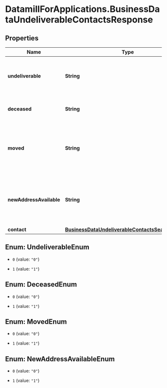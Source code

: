 # DatamillForApplications.BusinessDataUndeliverableContactsResponse

## Properties
Name | Type | Description | Notes
------------ | ------------- | ------------- | -------------
**undeliverable** | **String** | Flag if sending a mail would result in an undeliverable state [**0**, **1**] | 
**deceased** | **String** | Flag if the person is deceased [**0**, **1**] | 
**moved** | **String** | Flag if the person has moved to a new address but we do not know the new address [**0**, **1**] | 
**newAddressAvailable** | **String** | Flag if the person has moved to a new address and we know the new address [**0**, **1**] | 
**contact** | [**BusinessDataUndeliverableContactsSearchContact**](BusinessDataUndeliverableContactsSearchContact.md) |  | 


<a name="UndeliverableEnum"></a>
## Enum: UndeliverableEnum


* `0` (value: `"0"`)

* `1` (value: `"1"`)




<a name="DeceasedEnum"></a>
## Enum: DeceasedEnum


* `0` (value: `"0"`)

* `1` (value: `"1"`)




<a name="MovedEnum"></a>
## Enum: MovedEnum


* `0` (value: `"0"`)

* `1` (value: `"1"`)




<a name="NewAddressAvailableEnum"></a>
## Enum: NewAddressAvailableEnum


* `0` (value: `"0"`)

* `1` (value: `"1"`)





